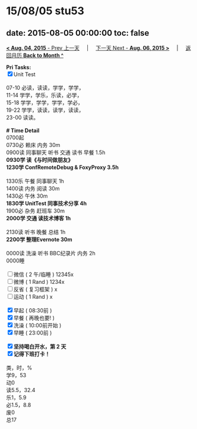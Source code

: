 # 15/08/05 stu53

date: 2015-08-05 00:00:00
toc: false
---
[**< Aug. 04, 2015** - Prev 上一天](/lifelogs/2015/08/d04.html) &nbsp; &nbsp; | &nbsp; &nbsp; [下一天 Next - **Aug. 06, 2015 >**](/lifelogs/2015/08/d06.html) &nbsp; &nbsp; |  &nbsp; &nbsp; [返回月历 **Back to Month ^**](/lifelogs/2015/08/index.html)
<br/><div><strong>Pri Tasks:</strong></div><div><input checked="true" type="checkbox"/>Unit Test</div><div><br/></div><div>07-10 必读，读读，学学，学学，</div><div>11-14 学学，学乐，乐读，必学，</div><div>15-18 学学，学学，学学，学必，</div><div>19-22 学学，读读，读学，读读，</div><div>23-00 读读。</div><div><br/></div><div><b># Time Detail</b></div><div>0700起</div><div>0730必 赖床 内务 30m</div><div>0900读 同事聊天 听书 交通 读书 早餐 1.5h</div><div><strong>0930学 读《与时间做朋友》</strong></div><div><strong>1230学 ConfRemoteDebug &amp; FoxyProxy 3.5h</strong></div><div><br clear="none"/></div><div>1330乐 午餐 同事聊天 1h</div><div>1400读 内务 阅读 30m</div><div>1430必 午休 30m</div><div><strong>1830学 UnitTest 同事技术分享 4</strong><strong>h</strong></div><div>1900必 杂务 赶班车 30m</div><div><b>2000学 交通 读技术博客 1h</b></div><div><u><br/></u></div><div>2130读 听书 晚餐 总结 1h</div><div><b>2200学 整理Evernote 30m</b></div><div><b><br/></b></div><div>0000读 洗澡 听书 BBC纪录片 内务 2h</div><div>0000睡</div><div><br/></div><div><input type="checkbox"/>微信 ( 2 午/临睡 ) 12345x</div><div><input type="checkbox"/>微博 ( 1 Rand ) 1234x</div><div><input type="checkbox"/>反省 ( 复习框架 ) x</div><div><input type="checkbox"/>运动 ( 1 Rand ) x</div><div><br/></div><div><input checked="true" type="checkbox"/>早起 ( 08:30前 ) </div><div><input checked="true" type="checkbox"/>早餐 ( 再晚也要! ) </div><div><input checked="true" type="checkbox"/>洗澡 ( 10:00前开始 ) <br/></div><div><input checked="true" type="checkbox"/>早睡 ( 23:00前 ) </div><div><b><br/></b></div><div><b><input checked="true" type="checkbox"/>坚持喝白开水，第 2 天</b></div><div><b><input checked="true" type="checkbox"/></b><b>记得</b><b>下班打卡！</b></div><div><br clear="none"/></div><div>类，时，%<br clear="none"/>学9，53</div><div>动0</div><div>读5.5，32.4</div><div>乐1，5.9<br clear="none"/>必1.5，8.8<br clear="none"/>废0<br clear="none"/>总17</div>
